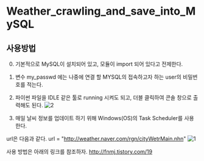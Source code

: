 # Weather_crawling_and_save_into_MySQL
## 사용방법

0. 기본적으로 MySQL이 설치되어 있고, 모듈이 import 되어 있다고 전제한다.

1. 변수 my_passwd 에는 나중에 연결 할 MYSQL의 접속하고자 하는 user의 비밀번호를 적는다.

2. 파이썬 파일을 IDLE 같은 툴로 running 시켜도 되고, 더블 클릭하여 콘솔 창으로 출력해도 된다.
![2](https://user-images.githubusercontent.com/36785390/37285031-fb84fd0e-2640-11e8-954f-45322b46c260.png)

3. 매일 날씨 정보를 업데이트 하기 위해 Windows(OS)의 Task Scheduler를 사용한다.

url은 다음과 같다.
url = "http://weather.naver.com/rgn/cityWetrMain.nhn"
![1](https://user-images.githubusercontent.com/36785390/37284762-2497ecd4-2640-11e8-8051-ea3224bdbe38.png)

사용 방법은 아래의 링크를 참조하자.
http://fnmj.tistory.com/19
